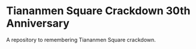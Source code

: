 # Tiananmen Square Crackdown 30th Anniversary

A repository to remembering Tiananmen Square crackdown.

